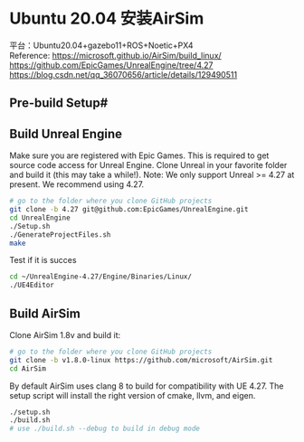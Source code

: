 # Ubuntu 20.04 安装AirSim

平台：Ubuntu20.04+gazebo11+ROS+Noetic+PX4
<br>
Reference:
https://microsoft.github.io/AirSim/build_linux/
<br>
https://github.com/EpicGames/UnrealEngine/tree/4.27
<br>
https://blog.csdn.net/qq_36070656/article/details/129490511
<br>

## Pre-build Setup#
## Build Unreal Engine
Make sure you are registered with Epic Games. This is required to get source code access for Unreal Engine.
Clone Unreal in your favorite folder and build it (this may take a while!). Note: We only support Unreal >= 4.27 at present. We recommend using 4.27.
```bash
# go to the folder where you clone GitHub projects
git clone -b 4.27 git@github.com:EpicGames/UnrealEngine.git
cd UnrealEngine
./Setup.sh
./GenerateProjectFiles.sh
make
```
Test if it is succes
```bash
cd ~/UnrealEngine-4.27/Engine/Binaries/Linux/
./UE4Editor
```


## Build AirSim
Clone AirSim 1.8v and build it:
```bash
# go to the folder where you clone GitHub projects
git clone -b v1.8.0-linux https://github.com/microsoft/AirSim.git
cd AirSim
```
By default AirSim uses clang 8 to build for compatibility with UE 4.27. The setup script will install the right version of cmake, llvm, and eigen.
```bash
./setup.sh
./build.sh
# use ./build.sh --debug to build in debug mode
```





